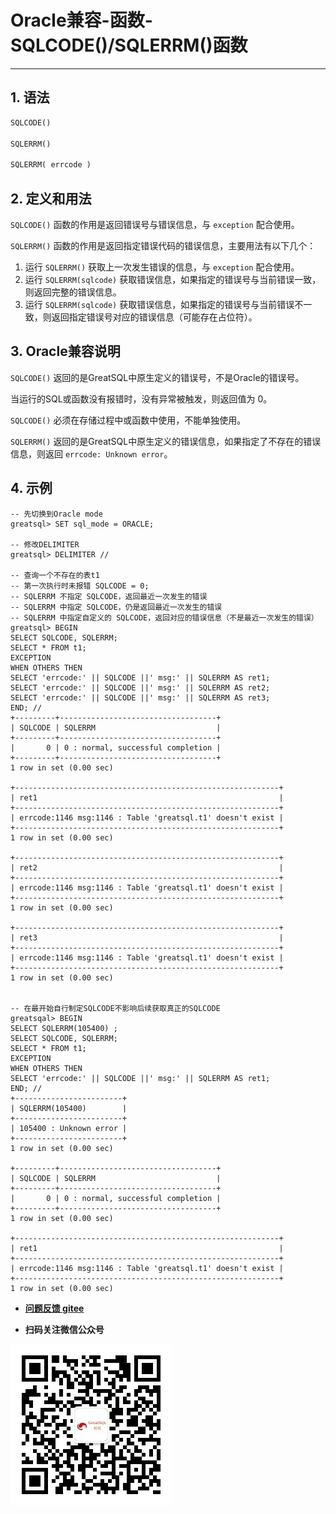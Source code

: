 # Oracle兼容-函数-SQLCODE()/SQLERRM()函数
---


## 1. 语法

```sql
SQLCODE()

SQLERRM()

SQLERRM( errcode )
```

## 2. 定义和用法
`SQLCODE()` 函数的作用是返回错误号与错误信息，与 `exception` 配合使用。

`SQLERRM()` 函数的作用是返回指定错误代码的错误信息，主要用法有以下几个：

1. 运行 `SQLERRM()` 获取上一次发生错误的信息，与 `exception` 配合使用。
2. 运行 `SQLERRM(sqlcode)` 获取错误信息，如果指定的错误号与当前错误一致，则返回完整的错误信息。
3. 运行 `SQLERRM(sqlcode)` 获取错误信息，如果指定的错误号与当前错误不一致，则返回指定错误号对应的错误信息（可能存在占位符）。

## 3. Oracle兼容说明

`SQLCODE()` 返回的是GreatSQL中原生定义的错误号，不是Oracle的错误号。

当运行的SQL或函数没有报错时，没有异常被触发，则返回值为 0。

`SQLCODE()` 必须在存储过程中或函数中使用，不能单独使用。

`SQLERRM()` 返回的是GreatSQL中原生定义的错误信息，如果指定了不存在的错误信息，则返回 `errcode: Unknown error`。


## 4. 示例

```
-- 先切换到Oracle mode
greatsql> SET sql_mode = ORACLE;

-- 修改DELIMITER
greatsql> DELIMITER //

-- 查询一个不存在的表t1
-- 第一次执行时未报错 SQLCODE = 0;
-- SQLERRM 不指定 SQLCODE，返回最近一次发生的错误
-- SQLERRM 中指定 SQLCODE，仍是返回最近一次发生的错误
-- SQLERRM 中指定自定义的 SQLCODE，返回对应的错误信息（不是最近一次发生的错误）
greatsql> BEGIN
SELECT SQLCODE, SQLERRM;
SELECT * FROM t1;
EXCEPTION
WHEN OTHERS THEN
SELECT 'errcode:' || SQLCODE ||' msg:' || SQLERRM AS ret1;
SELECT 'errcode:' || SQLCODE ||' msg:' || SQLERRM AS ret2;
SELECT 'errcode:' || SQLCODE ||' msg:' || SQLERRM AS ret3;
END; //
+---------+-----------------------------------+
| SQLCODE | SQLERRM                           |
+---------+-----------------------------------+
|       0 | 0 : normal, successful completion |
+---------+-----------------------------------+
1 row in set (0.00 sec)

+-----------------------------------------------------------+
| ret1                                                      |
+-----------------------------------------------------------+
| errcode:1146 msg:1146 : Table 'greatsql.t1' doesn't exist |
+-----------------------------------------------------------+
1 row in set (0.00 sec)

+-----------------------------------------------------------+
| ret2                                                      |
+-----------------------------------------------------------+
| errcode:1146 msg:1146 : Table 'greatsql.t1' doesn't exist |
+-----------------------------------------------------------+
1 row in set (0.00 sec)

+-----------------------------------------------------------+
| ret3                                                      |
+-----------------------------------------------------------+
| errcode:1146 msg:1146 : Table 'greatsql.t1' doesn't exist |
+-----------------------------------------------------------+
1 row in set (0.00 sec)


-- 在最开始自行制定SQLCODE不影响后续获取真正的SQLCODE
greatsqal> BEGIN
SELECT SQLERRM(105400) ;
SELECT SQLCODE, SQLERRM;
SELECT * FROM t1;
EXCEPTION
WHEN OTHERS THEN
SELECT 'errcode:' || SQLCODE ||' msg:' || SQLERRM AS ret1;
END; //
+------------------------+
| SQLERRM(105400)        |
+------------------------+
| 105400 : Unknown error |
+------------------------+
1 row in set (0.00 sec)

+---------+-----------------------------------+
| SQLCODE | SQLERRM                           |
+---------+-----------------------------------+
|       0 | 0 : normal, successful completion |
+---------+-----------------------------------+
1 row in set (0.00 sec)

+-----------------------------------------------------------+
| ret1                                                      |
+-----------------------------------------------------------+
| errcode:1146 msg:1146 : Table 'greatsql.t1' doesn't exist |
+-----------------------------------------------------------+
1 row in set (0.00 sec)
```



- **[问题反馈 gitee](https://gitee.com/GreatSQL/GreatSQL-Manual/issues)**

- **扫码关注微信公众号**

![greatsql-wx](../../greatsql-wx.jpg)
